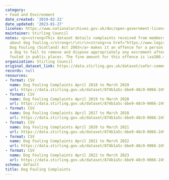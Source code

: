```yaml
---
category:
- Food and Environment
date_created: '2019-02-22'
date_updated: '2023-01-27'
license: https://www.nationalarchives.gov.uk/doc/open-government-licence/version/3/
maintainer: Stirling Council
notes: <p><strong>This dataset details complaints received from members of the public
  about dog fouling.</strong>\r\n\r\n<strong><a href="https://www.legislation.gov.uk/asp/2003/12/contents">The
  Dog Fouling (Scotland) Act 2003</a> makes it an offence for a person in charge of
  a dog to fail to remove and dispose appropriately any excrement after the dog has
  fouled in public places. The fine amount for this offence is \xa380.</strong>\r\n\r\n\r\n</p>
organization: Stirling Council
original_dataset_link: https://data.stirling.gov.uk/dataset/safer-communities
records: null
resources:
- format: CSV
  name: Dog Fouling Complaints April 2018 to March 2019
  url: https://data.stirling.gov.uk/dataset/874b1a5c-bbe9-48c9-9066-2492e96349fa/resource/2a0c99be-a8e5-4eb5-bc0a-ca5b0e339e06/download/20190910-dog-fouling-notices-01.04.2018-to-31.03.2019.csv
- format: CSV
  name: Dog Fouling Complaints April 2019 to March 2020
  url: https://data.stirling.gov.uk/dataset/874b1a5c-bbe9-48c9-9066-2492e96349fa/resource/4b9dbb63-868e-4b6f-8bb6-5c27c039884d/download/20210201-dog-fouling-notices-01.04.2019-to-31.03.2020.csv
- format: CSV
  name: Dog Fouling Complaints April 2017 to March 2018
  url: https://data.stirling.gov.uk/dataset/874b1a5c-bbe9-48c9-9066-2492e96349fa/resource/a04c17fe-aeed-4293-8d60-3c14011accc6/download/20190910-dog-fouling-notices-01.04.2017-to-31.03.2018.csv
- format: CSV
  name: Dog Fouling Complaints April 2020 to March 2021
  url: https://data.stirling.gov.uk/dataset/874b1a5c-bbe9-48c9-9066-2492e96349fa/resource/99e46798-c811-4548-9e83-c7183b03dbb4/download/20210510-dog-fouling-notices-01.04.2020-to-31.03.2021-v1.0.csv
- format: CSV
  name: Dog Fouling Complaints April 2021 to March 2022
  url: https://data.stirling.gov.uk/dataset/874b1a5c-bbe9-48c9-9066-2492e96349fa/resource/940afe35-7c79-4f06-b763-eb156f5f7078/download/20220406-dog-fouling-notices-01.04.2021-to-31.03.2022-v1.0.csv
- format: CSV
  name: Dog Fouling Complaints April 2022 to March 2023
  url: https://data.stirling.gov.uk/dataset/874b1a5c-bbe9-48c9-9066-2492e96349fa/resource/c4406ec1-b200-49be-bd4a-12f3b964659e/download/20230127-stirling-council-dog-fouling-notices-01.04.2022-to-31.03.2023.csv
schema: default
title: Dog Fouling Complaints
---
```

